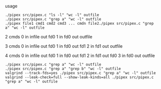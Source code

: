 usage

```
./pipex src/pipex.c "ls -l" "wc -l" outfile
./pipex src/pipex.c "grep a" "wc -l" outfile
./pipex file1 cmd1 cmd2 cmd3 ... cmdn file2./pipex src/pipex.c "grep a" "wc -l" outfile
```

2 cmds
0
    in infile
    out fd0
1
    in fd0
    out outfile

3 cmds
0
    in infile
    out fd0
1
    in fd0
    out fd1
2
    in fd1
    out outfile

4 cmds
0
    in infile
    out fd0
1
    in fd0
    out fd1
2
    in fd1
    out fd0
3
    in fd0
    out outfile

```
./pipex src/pipex.c "grep a" "wc -l" outfile
./pipex src/pipex.c "grep a" "grep b" "wc -l" outfile
valgrind --track-fds=yes ./pipex src/pipex.c "grep a" "wc -l" outfile
valgrind --leak-check=full --show-leak-kinds=all ./pipex src/pipex.c "grep a" "wc -l" outfile
```
